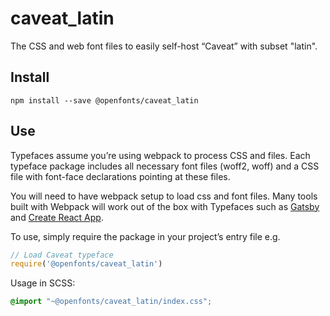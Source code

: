
# caveat_latin

The CSS and web font files to easily self-host “Caveat” with subset "latin".

## Install

`npm install --save @openfonts/caveat_latin`

## Use

Typefaces assume you’re using webpack to process CSS and files. Each typeface
package includes all necessary font files (woff2, woff) and a CSS file with
font-face declarations pointing at these files.

You will need to have webpack setup to load css and font files. Many tools built
with Webpack will work out of the box with Typefaces such as [Gatsby](https://github.com/gatsbyjs/gatsby)
and [Create React App](https://github.com/facebookincubator/create-react-app).

To use, simply require the package in your project’s entry file e.g.

```javascript
// Load Caveat typeface
require('@openfonts/caveat_latin')
```

Usage in SCSS:
```scss
@import "~@openfonts/caveat_latin/index.css";
```
